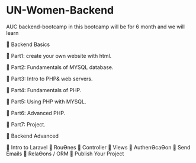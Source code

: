 # UN-Women-Backend
AUC backend-bootcamp
in this bootcamp will be for 6 month and we will learn 

 Backend Basics

 Part1: create your own website with html.

 Part2: Fundamentals of MYSQL database.

 Part3: Intro to PHP& web servers.

 Part4: Fundamentals of PHP.

 Part5: Using PHP with MYSQL.

 Part6: Advanced PHP.

 Part7: Project.

 Backend Advanced

 Intro to Laravel
 RouƟnes
 Controller
 Views
 AuthenƟcaƟon
 Send Emails
 RelaƟons / ORM
 Publish Your Project

